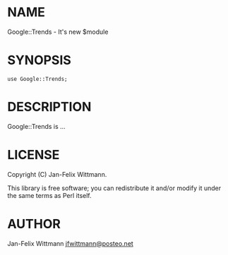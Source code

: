 
# NAME

Google::Trends - It's new $module

# SYNOPSIS

    use Google::Trends;

# DESCRIPTION

Google::Trends is ...

# LICENSE

Copyright (C) Jan-Felix Wittmann.

This library is free software; you can redistribute it and/or modify
it under the same terms as Perl itself.

# AUTHOR

Jan-Felix Wittmann <jfwittmann@posteo.net>
